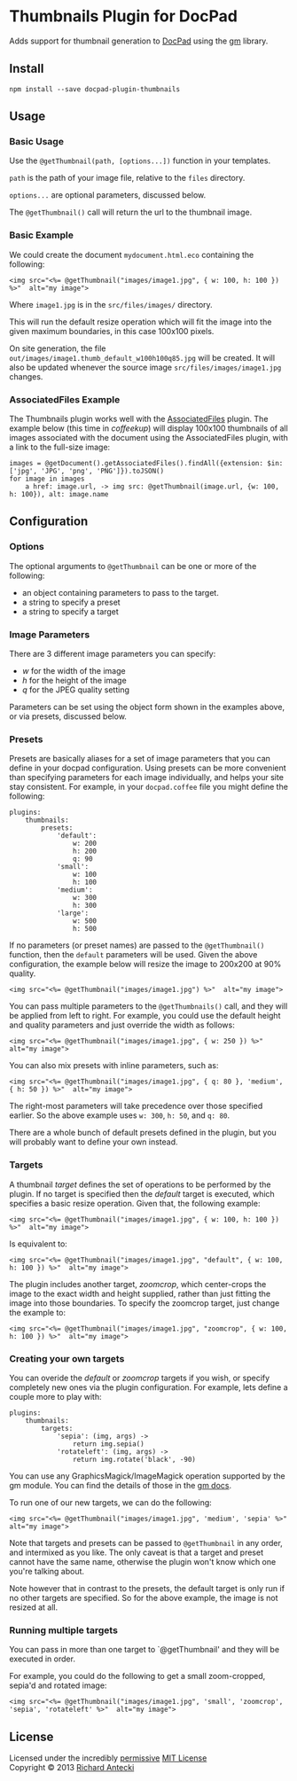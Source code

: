 # Thumbnails Plugin for DocPad
Adds support for thumbnail generation to [DocPad](https://docpad.org) using the [gm](http://aheckmann.github.com/gm/) library.


## Install

```
npm install --save docpad-plugin-thumbnails
```

## Usage

### Basic Usage

Use the `@getThumbnail(path, [options...])` function in your templates.

`path` is the path of your image file, relative to the `files` directory.

`options...` are optional parameters, discussed below.

The `@getThumbnail()` call will return the url to the thumbnail image.

### Basic Example

We could create the document `mydocument.html.eco` containing the following:

```
<img src="<%= @getThumbnail("images/image1.jpg", { w: 100, h: 100 }) %>"  alt="my image">
```

Where `image1.jpg` is in the `src/files/images/` directory.

This will run the default resize operation which will fit the image into the given maximum boundaries, in this case 100x100 pixels.

On site generation, the file `out/images/image1.thumb_default_w100h100q85.jpg` will be created.  It will also be updated whenever the source image `src/files/images/image1.jpg` changes.

### AssociatedFiles Example

The Thumbnails plugin works well with the [AssociatedFiles](http://docpad.org/plugin/associatedfiles) plugin.  The example below (this time in *coffeekup*) will display 100x100 thumbnails of all images associated with the document using the AssociatedFiles plugin, with a link to the full-size image:

```
images = @getDocument().getAssociatedFiles().findAll({extension: $in: ['jpg', 'JPG', 'png', 'PNG']}).toJSON()
for image in images
	a href: image.url, -> img src: @getThumbnail(image.url, {w: 100, h: 100}), alt: image.name
```

## Configuration

### Options

The optional arguments to `@getThumbnail` can be one or more of the following:

- an object containing parameters to pass to the target.
- a string to specify a preset
- a string to specify a target

### Image Parameters

There are 3 different image parameters you can specify:

- *w* for the width of the image
- *h* for the height of the image
- *q* for the JPEG quality setting

Parameters can be set using the object form shown in the examples above, or via presets, discussed below.

### Presets

Presets are basically aliases for a set of image parameters that you can define in your docpad configuration.  Using presets can be more convenient than specifying parameters for each image individually, and helps your site stay consistent.  For example, in your `docpad.coffee` file you might define the following:

```
plugins:
	thumbnails:
		presets:
			'default':
				w: 200
				h: 200
				q: 90
			'small':
				w: 100
				h: 100
			'medium':
				w: 300
				h: 300
			'large':
				w: 500
				h: 500
```

If no parameters (or preset names) are passed to the `@getThumbnail()` function, then the `default` parameters will be used.  Given the above configuration, the example below will resize the image to 200x200 at 90% quality.

```
<img src="<%= @getThumbnail("images/image1.jpg") %>"  alt="my image">
```

You can pass multiple parameters to the `@getThumbnails()` call, and they will be applied from left to right.  For example, you could use the default height and quality parameters and just override the width as follows:

```
<img src="<%= @getThumbnail("images/image1.jpg", { w: 250 }) %>"  alt="my image">
```

You can also mix presets with inline parameters, such as:

```
<img src="<%= @getThumbnail("images/image1.jpg", { q: 80 }, 'medium', { h: 50 }) %>"  alt="my image">
```

The right-most parameters will take precedence over those specified earlier.  So the above example uses `w: 300`, `h: 50`, and `q: 80`.

There are a whole bunch of default presets defined in the plugin, but you will probably want to define your own instead.

### Targets

A thumbnail *target* defines the set of operations to be performed by the plugin.  If no target is specified then the *default* target is executed, which specifies a basic resize operation.  Given that, the following example:

```
<img src="<%= @getThumbnail("images/image1.jpg", { w: 100, h: 100 }) %>"  alt="my image">
```

Is equivalent to:

```
<img src="<%= @getThumbnail("images/image1.jpg", "default", { w: 100, h: 100 }) %>"  alt="my image">
```

The plugin includes another target, *zoomcrop*, which center-crops the image to the exact width and height supplied, rather than just fitting the image into those boundaries.  To specify the zoomcrop target, just change the example to:

```
<img src="<%= @getThumbnail("images/image1.jpg", "zoomcrop", { w: 100, h: 100 }) %>"  alt="my image">
```

### Creating your own targets

You can overide the *default* or *zoomcrop* targets if you wish, or specify completely new ones via the plugin configuration.  For example, lets define a couple more to play with:

```
plugins:
	thumbnails:
		targets:
			'sepia': (img, args) ->
				return img.sepia()
			'rotateleft': (img, args) ->
				return img.rotate('black', -90)
```

You can use any GraphicsMagick/ImageMagick operation supported by the gm module.  You can find the details of those in the [gm docs](http://aheckmann.github.com/gm/docs.html).

To run one of our new targets, we can do the following:

```
<img src="<%= @getThumbnail("images/image1.jpg", 'medium', 'sepia' %>"  alt="my image">
```

Note that targets and presets can be passed to `@getThumbnail` in any order, and intermixed as you like.  The only caveat is that a target and preset cannot have the same name, otherwise the plugin won't know which one you're talking about.

Note however that in contrast to the presets, the default target is only run if no other targets are specified.  So for the above example, the image is not resized at all.

### Running multiple targets

You can pass in more than one target to `@getThumbnail' and they will be executed in order.

For example, you could do the following to get a small zoom-cropped, sepia'd and rotated image:

```
<img src="<%= @getThumbnail("images/image1.jpg", 'small', 'zoomcrop', 'sepia', 'rotateleft' %>"  alt="my image">
```

## License
Licensed under the incredibly [permissive](http://en.wikipedia.org/wiki/Permissive_free_software_licence) [MIT License](http://creativecommons.org/licenses/MIT/)
<br/>Copyright &copy; 2013 [Richard Antecki](http://richard.antecki.id.au)
